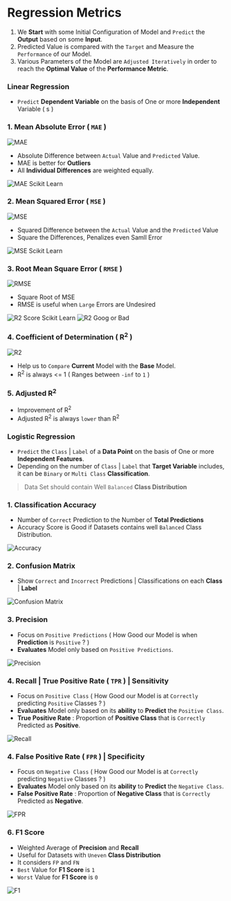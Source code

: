 # Regression Metrics

1. We **Start** with some Initial Configuration of Model and `Predict` the **Output** based on some **Input**.
2. Predicted Value is compared with the `Target` and Measure the `Performance` of our Model.
3. Various Parameters of the Model are `Adjusted Iteratively` in order to reach the **Optimal Value** of the **Performance Metric**.

### Linear Regression
- `Predict` **Dependent Variable** on the basis of One or more **Independent** Variable ( s )

### 1. Mean Absolute Error ( `MAE` )

![MAE](Image/MAE.png)

- Absolute Difference between `Actual` Value and `Predicted` Value.
- MAE is better for **Outliers** 
- All **Individual Differences** are weighted equally.

![MAE Scikit Learn](Image/MAESK.png)

### 2. Mean Squared Error ( `MSE` ) 

![MSE](Image/MSE.jpg)

- Squared Difference between the `Actual` Value and the `Predicted` Value
- Square the Differences, Penalizes even Samll Error

![MSE Scikit Learn](Image/MSESK.png)

### 3. Root Mean Square Error ( `RMSE` )

![RMSE](Image/RMSE.png)

- Square Root of MSE
- RMSE is useful when `Large` Errors are Undesired

![R2 Score Scikit Learn](Image/R2Score.png)
![R2 Goog or Bad](Image/R2Good.png)

### 4. Coefficient of Determination ( R<sup>2</sup> )

![R2](Image/R2.png)

- Help us to `Compare` **Current** Model with the **Base** Model.
- R<sup>2</sup> is always <= 1 ( Ranges between `-inf` to `1` )

### 5. Adjusted R<sup>2</sup>
- Improvement of R<sup>2</sup>
- Adjusted R<sup>2</sup> is always `lower` than R<sup>2</sup>

### Logistic Regression
- `Predict` the `Class` | `Label` of a **Data Point** on the basis of One or more **Independent Features**.
- Depending on the number of `Class` | `Label` that **Target Variable** includes, it can be `Binary` or `Multi Class` **Classification**.

> Data Set should contain Well `Balanced` **Class Distribution**

### 1. Classification Accuracy 
- Number of `Correct` Prediction to the Number of **Total Predictions**
- Accuracy Score is Good if Datasets contains well `Balanced` Class Distribution.

![Accuracy](Image/Accuracy.png)

### 2. Confusion Matrix
- Show `Correct` and `Incorrect` Predictions | Classifications on each **Class** | **Label**

![Confusion Matrix](Image/ConfusionMatrix.png)

### 3. Precision
- Focus on `Positive Predictions` ( How Good our Model is when **Prediction** is `Positive` ? )
- **Evaluates** Model only based on `Positive Predictions`.

![Precision](Image/Precision.png)

### 4. Recall | True Positive Rate ( `TPR` ) | Sensitivity
- Focus on `Positive Class` ( How Good our Model is at `Correctly` predicting `Positive` Classes ? )
- **Evaluates** Model only based on its **ability** to  **Predict** the `Positive Class`.
- **True Positive Rate** : Proportion of **Positive Class** that is `Correctly` Predicted as **Positive**.

![Recall](Image/Recall.png)

### 4. False Positive Rate ( `FPR` ) | Specificity
- Focus on `Negative Class` ( How Good our Model is at `Correctly` predicting `Negative` Classes ? )
- **Evaluates** Model only based on its **ability** to  **Predict** the `Negative Class`.
- **False Positive Rate** : Proportion of **Negative Class** that is `Correctly` Predicted as **Negative**.

![FPR](Image/FPR.png)

### 6. F1 Score
- Weighted Average of **Precision** and **Recall**
- Useful for Datasets with `Uneven` **Class Distribution**
- It considers `FP` and `FN`
- `Best` Value for **F1 Score** is `1`
- `Worst` Value for **F1 Score** is `0`

![F1](Image/F1.png)


